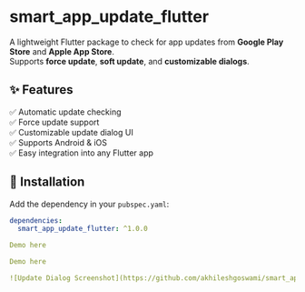 # smart_app_update_flutter

A lightweight Flutter package to check for app updates from **Google Play Store** and **Apple App Store**.  
Supports **force update**, **soft update**, and **customizable dialogs**.


## ✨ Features

✅ Automatic update checking  
✅ Force update support  
✅ Customizable update dialog UI  
✅ Supports Android & iOS  
✅ Easy integration into any Flutter app  


## 🚀 Installation

Add the dependency in your `pubspec.yaml`:

```yaml
dependencies:
  smart_app_update_flutter: ^1.0.0

Demo here

Demo here

![Update Dialog Screenshot](https://github.com/akhileshgoswami/smart_app_update/raw/main/assets/Screenshot_1756387828.png)

